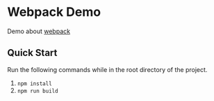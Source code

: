 # Webpack Demo

Demo about <a href="https://webpack.js.org">webpack</a>

## Quick Start
Run the following commands while in the root directory of the project.

1. `npm install`
2. `npm run build`
